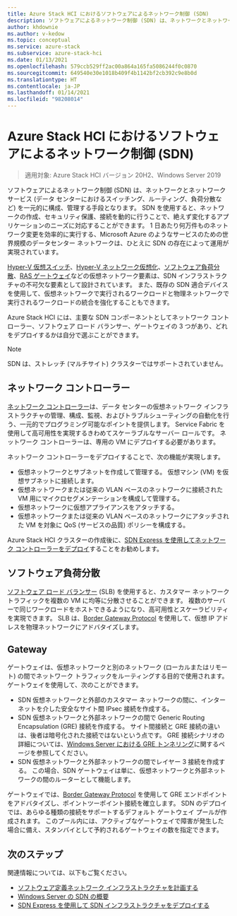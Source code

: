 ```yaml
---
title: Azure Stack HCI におけるソフトウェアによるネットワーク制御 (SDN)
description: ソフトウェアによるネットワーク制御 (SDN) は、ネットワークとネットワーク サービス (データ センターにおけるスイッチング、ルーティング、負荷分散など) を一元的に構成、管理する手段となります。
author: khdownie
ms.author: v-kedow
ms.topic: conceptual
ms.service: azure-stack
ms.subservice: azure-stack-hci
ms.date: 01/13/2021
ms.openlocfilehash: 579ccb529ff2ac00a864a165fa5086244f0c0870
ms.sourcegitcommit: 649540e30e1018b409f4b1142bf2cb392c9e8b0d
ms.translationtype: HT
ms.contentlocale: ja-JP
ms.lasthandoff: 01/14/2021
ms.locfileid: "98208014"
---
```

# <a name="software-defined-networking-sdn-in-azure-stack-hci"></a>Azure Stack HCI におけるソフトウェアによるネットワーク制御 (SDN)

> 適用対象: Azure Stack HCI バージョン 20H2、Windows Server 2019

ソフトウェアによるネットワーク制御 (SDN) は、ネットワークとネットワーク サービス (データ センターにおけるスイッチング、ルーティング、負荷分散など) を一元的に構成、管理する手段となります。 SDN を使用すると、ネットワークの作成、セキュリティ保護、接続を動的に行うことで、絶えず変化するアプリケーションのニーズに対応することができます。 1 日あたり何万件ものネットワーク変更を効率的に実行する、Microsoft Azure のようなサービスのための世界規模のデータセンター ネットワークは、ひとえに SDN の存在によって運用が実現されています。

[Hyper-V 仮想スイッチ](/windows-server/virtualization/hyper-v-virtual-switch/hyper-v-virtual-switch)、[Hyper-V ネットワーク仮想化](/windows-server/networking/sdn/technologies/hyper-v-network-virtualization/hyper-v-network-virtualization)、[ソフトウェア負荷分散](/windows-server/networking/sdn/technologies/network-function-virtualization/software-load-balancing-for-sdn)、[RAS ゲートウェイ](/windows-server/networking/sdn/technologies/network-function-virtualization/ras-gateway-for-sdn)などの仮想ネットワーク要素は、SDN インフラストラクチャの不可欠な要素として設計されています。 また、既存の SDN 適合デバイスを使用して、仮想ネットワークで実行されるワークロードと物理ネットワークで実行されるワークロードの統合を強化することもできます。

Azure Stack HCI には、主要な SDN コンポーネントとしてネットワーク コントローラー、ソフトウェア ロード バランサー、ゲートウェイの 3 つがあり、どれをデプロイするかは自分で選ぶことができます。

   > [!NOTE]
   > SDN は、ストレッチ (マルチサイト) クラスターではサポートされていません。

## <a name="network-controller"></a>ネットワーク コントローラー

[ネットワーク コントローラー](/windows-server/networking/sdn/technologies/Software-Defined-Networking-Technologies#network-controller)は、データ センターの仮想ネットワーク インフラストラクチャの管理、構成、監視、およびトラブルシューティングの自動化を行う、一元的でプログラミング可能なポイントを提供します。 Service Fabric を使用して高可用性を実現するきわめてスケーラブルなサーバー ロールです。 ネットワーク コントローラーは、専用の VM にデプロイする必要があります。

ネットワーク コントローラーをデプロイすることで、次の機能が実現します。

- 仮想ネットワークとサブネットを作成して管理する。 仮想マシン (VM) を仮想サブネットに接続します。
- 仮想ネットワークまたは従来の VLAN ベースのネットワークに接続された VM 用にマイクロセグメンテーションを構成して管理する。
- 仮想ネットワークに仮想アプライアンスをアタッチする。
- 仮想ネットワークまたは従来の VLAN ベースのネットワークにアタッチされた VM を対象に QoS (サービスの品質) ポリシーを構成する。

Azure Stack HCI クラスターの作成後に、[SDN Express を使用してネットワーク コントローラーをデプロイ](../deploy/sdn-express.md)することをお勧めします。

## <a name="software-load-balancing"></a>ソフトウェア負荷分散

[ソフトウェア ロード バランサー](software-load-balancer.md) (SLB) を使用すると、カスタマー ネットワーク トラフィックを複数の VM に均等に分散させることができます。 複数のサーバーで同じワークロードをホストできるようになり、高可用性とスケーラビリティを実現できます。 SLB は、[Border Gateway Protocol](/windows-server/remote/remote-access/bgp/border-gateway-protocol-bgp) を使用して、仮想 IP アドレスを物理ネットワークにアドバタイズします。

## <a name="gateway"></a>Gateway

ゲートウェイは、仮想ネットワークと別のネットワーク (ローカルまたはリモート) の間でネットワーク トラフィックをルーティングする目的で使用されます。 ゲートウェイを使用して、次のことができます。

- SDN 仮想ネットワークと外部のカスタマー ネットワークの間に、インターネットを介した安全なサイト間 IPsec 接続を作成する。
- SDN 仮想ネットワークと外部ネットワークの間で Generic Routing Encapsulation (GRE) 接続を作成する。 サイト間接続と GRE 接続の違いは、後者は暗号化された接続ではないという点です。 GRE 接続シナリオの詳細については、[Windows Server における GRE トンネリング](/windows-server/remote/remote-access/ras-gateway/gre-tunneling-windows-server)に関するページを参照してください。
- SDN 仮想ネットワークと外部ネットワークの間でレイヤー 3 接続を作成する。 この場合、SDN ゲートウェイは単に、仮想ネットワークと外部ネットワークの間のルーターとして機能します。

ゲートウェイでは、[Border Gateway Protocol](/windows-server/remote/remote-access/bgp/border-gateway-protocol-bgp) を使用して GRE エンドポイントをアドバタイズし、ポイントツーポイント接続を確立します。 SDN のデプロイでは、あらゆる種類の接続をサポートするデフォルト ゲートウェイ プールが作成されます。 このプール内には、アクティブなゲートウェイで障害が発生した場合に備え、スタンバイとして予約されるゲートウェイの数を指定できます。

## <a name="next-steps"></a>次のステップ

関連情報については、以下もご覧ください。

- [ソフトウェア定義ネットワーク インフラストラクチャを計画する](plan-software-defined-networking-infrastructure.md)
- [Windows Server の SDN の概要](/windows-server/networking/sdn/software-defined-networking)
- [SDN Express を使用して SDN インフラストラクチャをデプロイする](../deploy/sdn-express.md)
